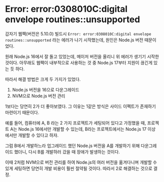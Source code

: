 # Error: error:0308010C:digital envelope routines::unsupported

갑자기 웹팩(버전은 5.10.0) 빌드시 `Error: error:0308010C:digital envelope routines::unsupported` 라는 에러가 나기 시작했는데, 원인은 Node.js 버전 때문이었다.

원래 Node.js 16에서 잘 돌고 있었는데, 메이저 버전을 올리니 위 에러가 생기기 시작한 것이다. 아무래도 웹팩이 내부적으로 사용하는 것 중 Node.js 17부터 지원이 끊긴게 있는 듯 하다.

따라서 해결 방법은 크게 두 가지가 있었다.

1. Node.js 버전을 16으로 다운그레이드
2. NVM으로 Node.js 버전 관리

1보다는 당연히 2가 더 좋아보였다. 그 이유는 1같은 방식은 사이드 이펙트가 존재하기 마련이기 때문이다.

예를 들어, 컴퓨터에 A, B 라는 2 가지 프로젝트가 세팅되어 있다고 가정했을 때, 프로젝트 A는 Node.js 16에서만 개발할 수 있는데, B라는 프로젝트에서는 Node.js 17 이상에서만 개발할 수 있다고 하자.

그럼 B에서 개발하느라 업그레이드 했던 Node.js 버전을 A를 개발하기 위해 다운그레이드 했더니, 다시 B를 개발하러 갔을 때 장애가 발생하는 것이다.

이때 2처럼 NVM으로 버전 관리를 하여 Node.js의 여러 버전을 옮겨다니며 개발할 수 있게 세팅하면 당연히 개발 비용이 훨씬 절약될 것이다. 따라서 2로 해결하는 것으로 결정.
